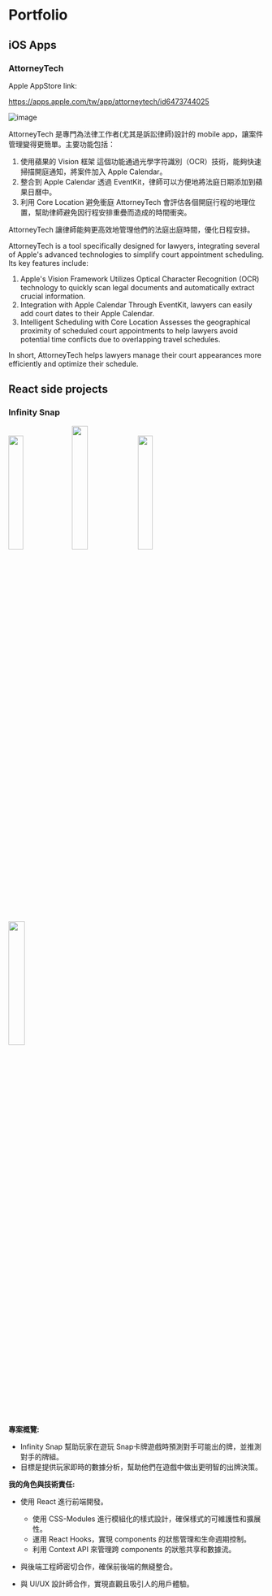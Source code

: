 # Portfolio

## iOS Apps

### AttorneyTech

Apple AppStore link:

https://apps.apple.com/tw/app/attorneytech/id6473744025

![image](https://github.com/arieshsieh0402/Portfolio/assets/89285959/113f08c4-dff1-46eb-9a3e-37073c6bf755)


AttorneyTech 是專門為法律工作者(尤其是訴訟律師)設計的 mobile app，讓案件管理變得更簡單。主要功能包括：

1. 使用蘋果的 Vision 框架
   這個功能通過光學字符識別（OCR）技術，能夠快速掃描開庭通知，將案件加入 Apple Calendar。
2. 整合到 Apple Calendar
   透過 EventKit，律師可以方便地將法庭日期添加到蘋果日曆中。
3. 利用 Core Location 避免衝庭
   AttorneyTech 會評估各個開庭行程的地理位置，幫助律師避免因行程安排重疊而造成的時間衝突。

AttorneyTech 讓律師能夠更高效地管理他們的法庭出庭時間，優化日程安排。

AttorneyTech is a tool specifically designed for lawyers, integrating several of Apple's advanced technologies to simplify court appointment scheduling. Its key features include:

1. Apple's Vision Framework
   Utilizes Optical Character Recognition (OCR) technology to quickly scan legal documents and automatically extract crucial information.
2. Integration with Apple Calendar
   Through EventKit, lawyers can easily add court dates to their Apple Calendar.
3. Intelligent Scheduling with Core Location
   Assesses the geographical proximity of scheduled court appointments to help lawyers avoid potential time conflicts due to overlapping travel schedules.
   
In short, AttorneyTech helps lawyers manage their court appearances more efficiently and optimize their schedule.

## React side projects

### Infinity Snap

<img src="https://github.com/arieshsieh0402/Portfolio/assets/89285959/3481aff7-e75e-4024-94d1-578a7b4bd0bf" width="24%">
<img src="https://github.com/arieshsieh0402/Portfolio/assets/89285959/ee006667-4b85-40f5-87e7-2cb68ee5d494" width="25%">
<img src="https://github.com/arieshsieh0402/Portfolio/assets/89285959/64e7e328-55e9-421c-8f11-cef9579f5fb0" width="24%">
<img src="https://github.com/arieshsieh0402/Portfolio/assets/89285959/8d89ad8a-4020-41b4-861a-b2a3add7484b" width="25%">


**專案概覽:**

- Infinity Snap 幫助玩家在遊玩 Snap卡牌遊戲時預測對手可能出的牌，並推測對手的牌組。
- 目標是提供玩家即時的數據分析，幫助他們在遊戲中做出更明智的出牌決策。

**我的角色與技術責任:**

- 使用 React 進行前端開發。
  - 使用 CSS-Modules 進行模組化的樣式設計，確保樣式的可維護性和擴展性。
  - 運用 React Hooks，實現 components 的狀態管理和生命週期控制。
  - 利用 Context API 來管理跨 components 的狀態共享和數據流。

- 與後端工程師密切合作，確保前後端的無縫整合。
- 與 UI/UX 設計師合作，實現直觀且吸引人的用戶體驗。
